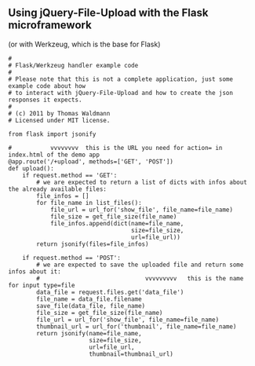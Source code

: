 ## Using jQuery-File-Upload with the Flask microframework
(or with Werkzeug, which is the base for Flask)

    #
    # Flask/Werkzeug handler example code
    #
    # Please note that this is not a complete application, just some example code about how
    # to interact with jQuery-File-Upload and how to create the json responses it expects.
    #
    # (c) 2011 by Thomas Waldmann
    # Licensed under MIT license.

    from flask import jsonify

    #           vvvvvvvv  this is the URL you need for action= in index.html of the demo app
    @app.route('/+upload', methods=['GET', 'POST'])
    def upload():
        if request.method == 'GET':
            # we are expected to return a list of dicts with infos about the already available files:
            file_infos = []
            for file_name in list_files():
                file_url = url_for('show_file', file_name=file_name)
                file_size = get_file_size(file_name)
                file_infos.append(dict(name=file_name,
                                       size=file_size,
                                       url=file_url))
            return jsonify(files=file_infos)

        if request.method == 'POST':
            # we are expected to save the uploaded file and return some infos about it:
            #                              vvvvvvvvv   this is the name for input type=file
            data_file = request.files.get('data_file')
            file_name = data_file.filename
            save_file(data_file, file_name)
            file_size = get_file_size(file_name)
            file_url = url_for('show_file', file_name=file_name)
            thumbnail_url = url_for('thumbnail', file_name=file_name)
            return jsonify(name=file_name,
                           size=file_size,
                           url=file_url,
                           thumbnail=thumbnail_url)
